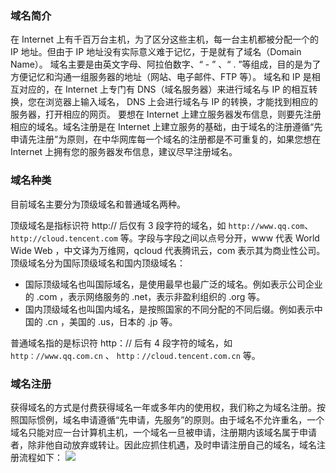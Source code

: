 ### 域名简介
在 Internet 上有千百万台主机，为了区分这些主机，每一台主机都被分配一个的 IP 地址。但由于 IP 地址没有实际意义难于记忆，于是就有了域名（Domain Name）。
域名主要是由英文字母、阿拉伯数字、“ - ” 、“ . ”等组成，目的是为了方便记忆和沟通一组服务器的地址（网站、电子邮件、FTP 等）。
域名和 IP 是相互对应的，在 Internet 上专门有 DNS（域名服务器）来进行域名与 IP 的相互转换，您在浏览器上输入域名， DNS 上会进行域名与 IP 的转换，才能找到相应的服务器，打开相应的网页。
要想在 Internet 上建立服务器发布信息，则要先注册相应的域名。域名注册是在 Internet 上建立服务的基础，由于域名的注册遵循“先申请先注册”为原则，在中华网库每一个域名的注册都是不可重复的，如果您想在 Internet 上拥有您的服务器发布信息，建议尽早注册域名。

### 域名种类
目前域名主要分为顶级域名和普通域名两种。

顶级域名是指标识符 http:// 后仅有 3 段字符的域名，如 `http://www.qq.com`、`http://cloud.tencent.com` 等。字段与字段之间以点号分开，www 代表 World Wide Web ，中文译为万维网，qcloud 代表腾讯云，com 表示其为商业性公司。
顶级域名分为国际顶级域名和国内顶级域名：
* 国际顶级域名也叫国际域名，是使用最早也最广泛的域名。例如表示公司企业的 .com ，表示网络服务的 .net，表示非盈利组织的 .org 等。
* 国内顶级域名也叫国内域名，是按照国家的不同分配的不同后缀。例如表示中国的 .cn ，美国的 .us，日本的 .jp 等。

普通域名指的是标识符 http：// 后有 4 段字符的域名，如 `http：//www.qq.com.cn` 、 `http：//cloud.tencent.com.cn` 等。

### 域名注册
获得域名的方式是付费获得域名一年或多年内的使用权，我们称之为域名注册。按照国际惯例，域名申请遵循“先申请，先服务”的原则。由于域名不允许重名，一个域名只能对应一台计算机主机，一个域名一旦被申请，注册期内该域名属于申请者，除非他自动放弃或转让。因此应抓住机遇，及时申请注册自己的域名，域名注册流程如下：
![](//mc.qcloudimg.com/static/img/17930cd38a0f44d82bf1464b4297151c/image.png)

